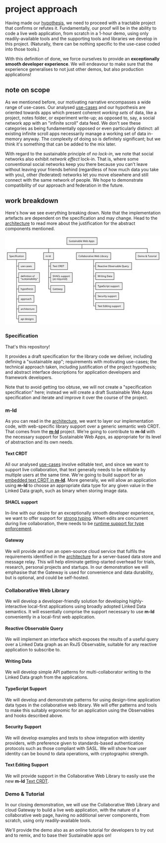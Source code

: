 # project approach

Having made our [hypothesis](hypothesis.md), we need to proceed with a tractable project that confirms or refutes it. Fundamentally, our proof will be in the ability to code a live web application, from scratch in a 1-hour demo, using only readily-available tools and the supporting tools and libraries we develop in this project. (Naturally, there can be nothing specific to the use-case coded into those tools.)

With this definition of done, we force ourselves to provide an **exceptionally smooth developer experience**. We will endeavour to make sure that the experience generalises to not just other demos, but also production applications!

## note on scope

As we mentioned before, our motivating narrative encompasses a wide range of use-cases. Our analysed [use-cases](../use-cases.md) and our hypothesis are oriented towards apps which present coherent _working sets_ of data, like a project, notes folder, or experiment write-up; as opposed to, say, a social network app with an "infinite scroll" data feed. We don't see these categories as being fundamentally opposed or even particularly distinct: all existing infinite scroll apps necessarily manage a working set of data in-memory anyway. The complexity of doing so is definitely significant; but we think it's something that can be added to the mix later.

With regard to the sustainable principle of _no lock-in_, we note that social networks also exhibit _network effect_ lock-in. That is, where some conventional social networks keep you there because you can't leave without leaving your friends behind (regardless of how much data you take with you), other (federated) networks let you move elsewhere and still connect with the same network of people. We hope to demonstrate compatibility of our approach and federation in the future.

## work breakdown

Here's how we see everything breaking down. Note that the implementation artefacts are dependent on the specification and may change. Head to the [architecture](architecture.md) to read more about the justification for the abstract components mentioned.

![work breakdown](img/approach.wbs.svg)

### Specification

That's this repository!

It provides a draft specification for the library code we deliver, including defining a "sustainable app"; requirements with motivating use-cases; the technical approach taken, including justification of the project hypothesis; and abstract interface descriptions for application developers and framework developers.

Note that to avoid getting too obtuse, we will not create a "specification specification" here; instead we will create a draft Sustainable Web Apps specification and iterate and improve it over the course of the project.

### m-ld

As you can read in the [architecture](architecture.md), we want to layer our implementation code, with web-specific library support over a generic semantic web CRDT. That comes from the [**m-ld**](https://m-ld.org/) project. We're going to contribute to **m-ld** with the necessary support for Sustainable Web Apps, as appropriate for its level of abstraction and its own needs.

#### Text CRDT

All our analysed [use-cases](../use-cases.md) involve editable text, and since we want to support live collaboration, that text generally needs to be editable by multiple users at the same time. We're going to build support for an [embedded text CRDT in **m-ld**](https://github.com/m-ld/m-ld-spec/issues/35). More generally, we will allow an application using **m-ld** to choose an appropriate data type for any given value in the Linked Data graph, such as binary when storing image data.

#### SHACL support

In-line with our desire for an exceptionally smooth developer experience, we want to offer support for [strong typing](#typescript-support). When edits are concurrent during live collaboration, there needs to be [runtime support for type enforcement](https://github.com/m-ld/m-ld-js/issues/124).

#### Gateway

We will provide and run an open-source cloud service that fulfils the requirements identified in the [architecture](architecture.md) for a server-based data store and message relay. This will help eliminate getting-started overhead for trials, research, personal projects and startups. In our demonstration we will emphasise that the Gateway is used for convenience and data durability, but is optional, and could be self-hosted.

### Collaborative Web Library

We will develop a developer-friendly solution for developing highly-interactive local-first applications using broadly adopted Linked Data semantics. It will essentially comprise the support necessary to use **m-ld** conveniently in a local-first web application.

#### Reactive Observable Query

We will implement an interface which exposes the results of a useful query over a Linked Data graph as an RxJS Observable, suitable for any reactive application to subscribe to.

#### Writing Data

We will develop simple API patterns for multi-collaborator writing to the Linked Data graph from the applications.

#### TypeScript Support

We will develop and demonstrate patterns for using design-time application data types in the collaborative web library. We will offer patterns and tools to make this suitably ergonomic for an application using the Observables and hooks described above.

#### Security Support

We will develop examples and tests to show integration with identity providers, with preference given to standards-based authentication protocols such as those compliant with SASL. We will show how user identity can be bound to data operations, with cryptographic strength.

#### Text Editing Support

We will provide support in the Collaborative Web Library to easily use the new **m-ld** [Text CRDT](#text-crdt).

### Demo & Tutorial

In our closing demonstration, we will use the Collaborative Web Library and cloud Gateway to build a live web application, with the nature of a collaborative web page, having no additional server components, from scratch, using only readily-available tools.

We'll provide the demo also as an online tutorial for developers to try out and to remix, and to base their Sustainable apps on!
